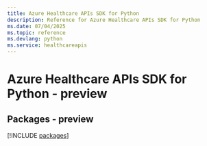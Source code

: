 ```yaml
---
title: Azure Healthcare APIs SDK for Python
description: Reference for Azure Healthcare APIs SDK for Python
ms.date: 07/04/2025
ms.topic: reference
ms.devlang: python
ms.service: healthcareapis
---
```

# Azure Healthcare APIs SDK for Python - preview
## Packages - preview
[!INCLUDE [packages](healthcare-apis-index.md)]